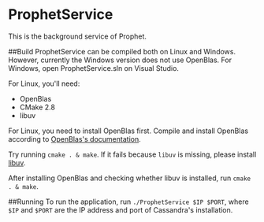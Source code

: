 # ProphetService

This is the background service of Prophet. 

##Build
ProphetService can be compiled both on Linux and Windows. However, currently the Windows version does not use OpenBlas. 
For Windows, open ProphetService.sln on Visual Studio.

For Linux, you'll need:

 - OpenBlas
 - CMake 2.8
 - libuv

For Linux, you need to install OpenBlas first. Compile and install OpenBlas according to [OpenBlas's documentation](https://github.com/xianyi/OpenBLAS).

Try running `cmake . & make`. If it fails because `libuv` is missing, please install [libuv](https://github.com/libuv/libuv).

After installing OpenBlas and checking whether libuv is installed, run `cmake . & make`.

##Running
To run the application, run `./ProphetService $IP $PORT`, where `$IP` and `$PORT` are the IP address and port of Cassandra's installation.

